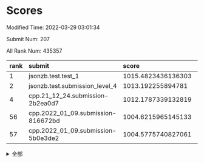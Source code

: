 # Scores

Modified Time: 2022-03-29 03:01:34

Submit Num: 207

All Rank Num: 435357

| rank |               submit               |       score        |       sigma        | pk_num |
| :--- | :--------------------------------- | :----------------- | :----------------- | :----- |
| 1    | jsonzb.test.test_1                 | 1015.4823436136303 | 0.8563292157792034 | 8416   |
| 2    | jsonzb.test.submission_level_4     | 1013.192255894781  | 0.8401843554650098 | 8411   |
| 4    | cpp.21_12_24.submission-2b2ea0d7   | 1012.1787339132819 | 0.784139511528022  | 8407   |
| 56   | cpp.2022_01_09.submission-816672bd | 1004.6215965145133 | 0.7364022959256764 | 8412   |
| 57   | cpp.2022_01_09.submission-5b0e3de2 | 1004.5775740827061 | 0.7337718794113756 | 8413   |


<details>
<summary>全部</summary>

| rank |                 submit                 |       score        |       sigma        | pk_num |
| :--- | :------------------------------------- | :----------------- | :----------------- | :----- |
| 1    | jsonzb.test.test_1                     | 1015.4823436136303 | 0.8563292157792034 | 8416   |
| 2    | jsonzb.test.submission_level_4         | 1013.192255894781  | 0.8401843554650098 | 8411   |
| 3    | gobigger.level_3.submission_level_3_43 | 1012.4063197494039 | 0.7973437289454705 | 8416   |
| 4    | cpp.21_12_24.submission-2b2ea0d7       | 1012.1787339132819 | 0.784139511528022  | 8407   |
| 5    | gobigger.level_3.submission_level_3_25 | 1012.0667077026571 | 0.7898388876864807 | 8413   |
| 6    | gobigger.level_3.submission_level_3_3  | 1012.0589802229284 | 0.7910395027376229 | 8413   |
| 7    | gobigger.level_3.submission_level_3_12 | 1011.5653705578334 | 0.7791434786354029 | 8415   |
| 8    | gobigger.level_3.submission_level_3_34 | 1011.2747524661146 | 0.7725098662888391 | 8411   |
| 9    | gobigger.level_3.submission_level_3_24 | 1011.2171589079016 | 0.7686864657884718 | 8418   |
| 10   | gobigger.level_3.submission_level_3_22 | 1011.1524432692677 | 0.7816278570683627 | 8419   |
| 11   | gobigger.level_3.submission_level_3_47 | 1011.1039297638097 | 0.7525484347651508 | 8409   |
| 12   | gobigger.level_3.submission_level_3_46 | 1010.8543744209563 | 0.7903565655761402 | 8410   |
| 13   | gobigger.level_3.submission_level_3_19 | 1010.7877282262469 | 0.7799893292568811 | 8416   |
| 14   | gobigger.level_3.submission_level_3_40 | 1010.7748810444472 | 0.7570207434465641 | 8412   |
| 15   | gobigger.level_3.submission_level_3_37 | 1010.7637712556905 | 0.7761055151819035 | 8416   |
| 16   | gobigger.level_3.submission_level_3_44 | 1010.7112813022275 | 0.7635748826051085 | 8411   |
| 17   | gobigger.level_3.submission_level_3_0  | 1010.6743352356291 | 0.7543915493299335 | 8415   |
| 18   | gobigger.level_3.submission_level_3_17 | 1010.5542506138129 | 0.7496868390443311 | 8416   |
| 19   | gobigger.level_3.submission_level_3_13 | 1010.5504068591077 | 0.7773693764587954 | 8407   |
| 20   | gobigger.level_3.submission_level_3_11 | 1010.4454494596897 | 0.738451793869429  | 8414   |
| 21   | gobigger.level_3.submission_level_3_9  | 1010.430295028819  | 0.7820971229994844 | 8416   |
| 22   | gobigger.level_3.submission_level_3_15 | 1010.4088604350566 | 0.7460789360950638 | 8415   |
| 23   | gobigger.level_3.submission_level_3_31 | 1010.322056720593  | 0.7724246566556088 | 8414   |
| 24   | gobigger.level_3.submission_level_3_14 | 1010.31321788964   | 0.7681256847586653 | 8412   |
| 25   | gobigger.level_3.submission_level_3_5  | 1010.3082128265902 | 0.7658245939449994 | 8410   |
| 26   | gobigger.level_3.submission_level_3_1  | 1010.2531552673788 | 0.7518481361365116 | 8413   |
| 27   | gobigger.level_3.submission_level_3_7  | 1009.9688470563395 | 0.7413722512197365 | 8419   |
| 28   | gobigger.level_3.submission_level_3_6  | 1009.9495808417257 | 0.7795873604060165 | 8413   |
| 29   | gobigger.level_3.submission_level_3_48 | 1009.9204647498352 | 0.7506611743560213 | 8413   |
| 30   | gobigger.level_3.submission_level_3_29 | 1009.8953228730662 | 0.7597449309392242 | 8415   |
| 31   | gobigger.level_3.submission_level_3_8  | 1009.8846911860207 | 0.7610030811930634 | 8408   |
| 32   | gobigger.level_3.submission_level_3_45 | 1009.7900532293828 | 0.753833139129238  | 8407   |
| 33   | gobigger.level_3.submission_level_3_36 | 1009.7339199738724 | 0.742523898008866  | 8415   |
| 34   | gobigger.level_3.submission_level_3_39 | 1009.6999046692225 | 0.7531239264004055 | 8409   |
| 35   | gobigger.level_3.submission_level_3_27 | 1009.6971777262756 | 0.7613739460378124 | 8414   |
| 36   | gobigger.level_3.submission_level_3_49 | 1009.6924113246884 | 0.7706114038845046 | 8416   |
| 37   | gobigger.level_3.submission_level_3_26 | 1009.6823725453444 | 0.765985508135472  | 8409   |
| 38   | gobigger.level_3.submission_level_3_32 | 1009.6812515620503 | 0.751803815251706  | 8410   |
| 39   | gobigger.level_3.submission_level_3_33 | 1009.6304071626784 | 0.7560899022198222 | 8417   |
| 40   | gobigger.level_3.submission_level_3_23 | 1009.6128905147763 | 0.7456231463685707 | 8411   |
| 41   | gobigger.level_3.submission_level_3_41 | 1009.5900865641988 | 0.746022118424282  | 8413   |
| 42   | gobigger.level_3.submission_level_3_38 | 1009.4340663635436 | 0.7384667932493414 | 8413   |
| 43   | gobigger.level_3.submission_level_3_35 | 1009.2966483415361 | 0.7395894941975016 | 8414   |
| 44   | gobigger.level_3.submission_level_3_10 | 1009.2269828894752 | 0.7570033789236645 | 8408   |
| 45   | gobigger.level_3.submission_level_3_42 | 1009.2242618707098 | 0.7521480974039608 | 8411   |
| 46   | gobigger.level_3.submission_level_3_2  | 1009.1811318753342 | 0.7570776646193617 | 8417   |
| 47   | gobigger.level_3.submission_level_3_16 | 1009.1601633467892 | 0.7498061019487059 | 8410   |
| 48   | gobigger.level_3.submission_level_3_18 | 1009.0450121447765 | 0.7551067413218188 | 8411   |
| 49   | gobigger.level_3.submission_level_3_20 | 1009.0033983633831 | 0.767056957859915  | 8412   |
| 50   | gobigger.level_3.submission_level_3_28 | 1008.7506740887297 | 0.7634031540736077 | 8408   |
| 51   | gobigger.level_3.submission_level_3_4  | 1008.7284503558701 | 0.7461318665237837 | 8409   |
| 52   | gobigger.level_3.submission_level_3_30 | 1008.5863753489249 | 0.7897258642200566 | 8407   |
| 53   | gobigger.level_3.submission_level_3_21 | 1007.4138737403572 | 0.7438425209567051 | 8411   |
| 54   | gobigger.level_1.submission_level_1_41 | 1005.359102990617  | 0.7340524202085286 | 8412   |
| 55   | gobigger.level_1.submission_level_1_8  | 1004.7004203020194 | 0.7292283931129052 | 8410   |
| 56   | cpp.2022_01_09.submission-816672bd     | 1004.6215965145133 | 0.7364022959256764 | 8412   |
| 57   | cpp.2022_01_09.submission-5b0e3de2     | 1004.5775740827061 | 0.7337718794113756 | 8413   |
| 58   | gobigger.level_1.submission_level_1_49 | 1004.4084047709802 | 0.7212098213524739 | 8416   |
| 59   | gobigger.level_1.submission_level_1_45 | 1004.2623169649466 | 0.7105379295478514 | 8419   |
| 60   | gobigger.level_1.submission_level_1_20 | 1004.1321762202094 | 0.7192062481424201 | 8409   |
| 61   | gobigger.level_1.submission_level_1_33 | 1004.0807235567908 | 0.7182280442316626 | 8413   |
| 62   | gobigger.level_1.submission_level_1_47 | 1003.978646130115  | 0.7178385551480707 | 8415   |
| 63   | gobigger.level_1.submission_level_1_37 | 1003.7452307364917 | 0.710213063194866  | 8417   |
| 64   | gobigger.level_1.submission_level_1_10 | 1003.7068390788552 | 0.7173280999925197 | 8412   |
| 65   | gobigger.level_1.submission_level_1_29 | 1003.6879093092703 | 0.7095083548866276 | 8409   |
| 66   | gobigger.level_1.submission_level_1_7  | 1003.6509358074293 | 0.7206368242837199 | 8418   |
| 67   | gobigger.level_1.submission_level_1_42 | 1003.6376581724949 | 0.7208342151725736 | 8416   |
| 68   | gobigger.level_1.submission_level_1_12 | 1003.5905920166645 | 0.7234353002103608 | 8416   |
| 69   | gobigger.level_1.submission_level_1_43 | 1003.5741237391431 | 0.7096019329516374 | 8411   |
| 70   | gobigger.level_1.submission_level_1_1  | 1003.5642878706273 | 0.7088150716180734 | 8414   |
| 71   | gobigger.level_1.submission_level_1_2  | 1003.5607572295356 | 0.7240051274652527 | 8415   |
| 72   | gobigger.level_1.submission_level_1_23 | 1003.5483183898981 | 0.7170566148313176 | 8413   |
| 73   | gobigger.level_1.submission_level_1_26 | 1003.5039032599582 | 0.7243521607373767 | 8409   |
| 74   | gobigger.level_1.submission_level_1_17 | 1003.4861442010064 | 0.7181039775242062 | 8416   |
| 75   | gobigger.level_1.submission_level_1_14 | 1003.4416873443383 | 0.7010952103428217 | 8416   |
| 76   | gobigger.level_1.submission_level_1_24 | 1003.4161171169375 | 0.7176718966268029 | 8413   |
| 77   | gobigger.level_1.submission_level_1_36 | 1003.3600739075476 | 0.7268099788974315 | 8414   |
| 78   | gobigger.level_1.submission_level_1_27 | 1003.3207155096317 | 0.7192200539489666 | 8414   |
| 79   | gobigger.level_1.submission_level_1_3  | 1003.3054408257954 | 0.7196500063005745 | 8409   |
| 80   | gobigger.level_1.submission_level_1_15 | 1003.2674908435438 | 0.7207963873776623 | 8410   |
| 81   | gobigger.level_1.submission_level_1_5  | 1003.2260619797794 | 0.7197099370314086 | 8419   |
| 82   | gobigger.level_1.submission_level_1_30 | 1003.193458493932  | 0.7259763762553025 | 8413   |
| 83   | gobigger.level_1.submission_level_1_0  | 1003.1555115238499 | 0.7113680834164195 | 8407   |
| 84   | gobigger.level_1.submission_level_1_6  | 1003.144159875185  | 0.7216596213950096 | 8408   |
| 85   | gobigger.level_1.submission_level_1_34 | 1003.1186389733102 | 0.7133625178271149 | 8414   |
| 86   | gobigger.level_1.submission_level_1_22 | 1003.085974030806  | 0.7133674061742502 | 8407   |
| 87   | gobigger.level_1.submission_level_1_31 | 1003.0690204265974 | 0.701482958618223  | 8409   |
| 88   | gobigger.level_1.submission_level_1_35 | 1003.0484767646558 | 0.7212161233921425 | 8411   |
| 89   | gobigger.level_1.submission_level_1_13 | 1002.9846575029136 | 0.7226307990442864 | 8412   |
| 90   | gobigger.level_1.submission_level_1_25 | 1002.9814831020951 | 0.7147677562450881 | 8414   |
| 91   | gobigger.level_1.submission_level_1_9  | 1002.9545810973133 | 0.7029325018421747 | 8412   |
| 92   | gobigger.level_1.submission_level_1_16 | 1002.9188232738667 | 0.7107184731118691 | 8411   |
| 93   | gobigger.level_1.submission_level_1_40 | 1002.8321374158216 | 0.7196712860231592 | 8416   |
| 94   | gobigger.level_1.submission_level_1_21 | 1002.7446140866135 | 0.7245659720646664 | 8415   |
| 95   | gobigger.level_1.submission_level_1_4  | 1002.7400829318187 | 0.7243186766231491 | 8409   |
| 96   | gobigger.level_1.submission_level_1_48 | 1002.6102503014365 | 0.7130916114988965 | 8412   |
| 97   | gobigger.level_1.submission_level_1_46 | 1002.4930092649702 | 0.7184680650395119 | 8411   |
| 98   | gobigger.level_1.submission_level_1_11 | 1002.4869486155102 | 0.7162504872094496 | 8414   |
| 99   | gobigger.level_1.submission_level_1_44 | 1002.3302220436743 | 0.709420569272607  | 8413   |
| 100  | gobigger.level_1.submission_level_1_32 | 1002.2490237459017 | 0.7104959218131592 | 8413   |
| 101  | gobigger.level_1.submission_level_1_38 | 1002.2176242803921 | 0.7257861036432512 | 8414   |
| 102  | gobigger.level_1.submission_level_1_18 | 1002.152803596765  | 0.7299699565894712 | 8411   |
| 103  | gobigger.level_1.submission_level_1_19 | 1002.0532621599546 | 0.7152644342976537 | 8412   |
| 104  | gobigger.level_1.submission_level_1_39 | 1001.9329507514424 | 0.7038999898746858 | 8413   |
| 105  | gobigger.level_1.submission_level_1_28 | 1001.7184402301664 | 0.7140845989054746 | 8414   |
| 106  | gobigger.random.submission_random_27   | 997.736667138943   | 0.6949835150407596 | 8410   |
| 107  | gobigger.random.submission_random_41   | 997.2989369070973  | 0.7054443672211839 | 8412   |
| 108  | gobigger.random.submission_random_44   | 996.9198955954975  | 0.7145431556530295 | 8409   |
| 109  | gobigger.random.submission_random_4    | 996.767807985324   | 0.7095171917488488 | 8408   |
| 110  | gobigger.random.submission_random_16   | 996.6812049647292  | 0.7111774058450675 | 8413   |
| 111  | gobigger.random.submission_random_30   | 996.6750617906993  | 0.7020319225974192 | 8411   |
| 112  | gobigger.random.submission_random_8    | 996.6095933420605  | 0.7078351961360285 | 8406   |
| 113  | gobigger.random.submission_random_43   | 996.5731205396136  | 0.7145482665855006 | 8414   |
| 114  | gobigger.random.submission_random_7    | 996.4525846309551  | 0.7215569836240443 | 8414   |
| 115  | gobigger.random.submission_random_18   | 996.4272730446826  | 0.7109639461967785 | 8413   |
| 116  | gobigger.random.submission_random_19   | 996.399576378589   | 0.7075072545588731 | 8416   |
| 117  | gobigger.random.submission_random_13   | 996.3837188243868  | 0.699472956549694  | 8411   |
| 118  | gobigger.random.submission_random_14   | 996.3743533390669  | 0.7059023310900412 | 8414   |
| 119  | gobigger.random.submission_random_34   | 996.3680816731384  | 0.7123517056089828 | 8411   |
| 120  | gobigger.random.submission_random_10   | 996.3295673748869  | 0.7135728325166881 | 8413   |
| 121  | gobigger.random.submission_random_39   | 996.2537579631141  | 0.7110881032086694 | 8414   |
| 122  | gobigger.random.submission_random_11   | 996.2496843665153  | 0.7242107724615898 | 8414   |
| 123  | gobigger.random.submission_random_25   | 996.2098450209464  | 0.7126799963302071 | 8409   |
| 124  | gobigger.random.submission_random_37   | 996.2088536376812  | 0.700400048628771  | 8414   |
| 125  | gobigger.random.submission_random_20   | 996.1956763024673  | 0.7160664556361203 | 8418   |
| 126  | gobigger.random.submission_random_46   | 996.1837713799754  | 0.7032157512929772 | 8413   |
| 127  | gobigger.random.submission_random_40   | 996.1575091242106  | 0.7016424612735236 | 8416   |
| 128  | gobigger.random.submission_random_36   | 996.1544192354409  | 0.7025412054443111 | 8411   |
| 129  | gobigger.random.submission_random_0    | 996.1341482129911  | 0.7070352691586251 | 8416   |
| 130  | gobigger.random.submission_random_1    | 996.120015112232   | 0.7191262983684179 | 8414   |
| 131  | gobigger.random.submission_random_49   | 996.1065988845489  | 0.7087055214881828 | 8414   |
| 132  | gobigger.random.submission_random_31   | 995.9864361220015  | 0.7120809893921871 | 8410   |
| 133  | gobigger.random.submission_random_3    | 995.9733262916352  | 0.7088817052705347 | 8413   |
| 134  | gobigger.random.submission_random_48   | 995.9355781328279  | 0.7267863287358955 | 8412   |
| 135  | gobigger.random.submission_random_6    | 995.8926112342124  | 0.7082877343896826 | 8413   |
| 136  | gobigger.random.submission_random_22   | 995.885717546324   | 0.7279117142319794 | 8413   |
| 137  | gobigger.random.submission_random_33   | 995.853989649034   | 0.7098690075451239 | 8413   |
| 138  | gobigger.random.submission_random_5    | 995.7395258656791  | 0.7113989321132158 | 8416   |
| 139  | gobigger.random.submission_random_32   | 995.6834097385582  | 0.7229217146604203 | 8413   |
| 140  | gobigger.random.submission_random_35   | 995.640159893318   | 0.7117985078075785 | 8415   |
| 141  | gobigger.random.submission_random_42   | 995.6381163071283  | 0.710897403800111  | 8418   |
| 142  | gobigger.random.submission_random_2    | 995.5728844718714  | 0.7052050894424583 | 8413   |
| 143  | gobigger.random.submission_random_29   | 995.5403091546941  | 0.7059362811734697 | 8411   |
| 144  | gobigger.random.submission_random_47   | 995.5378277368853  | 0.7183753887053507 | 8411   |
| 145  | gobigger.random.submission_random_38   | 995.5136223119697  | 0.7135920082112064 | 8406   |
| 146  | gobigger.random.submission_random_26   | 995.4987892364898  | 0.7090122764421837 | 8416   |
| 147  | gobigger.random.submission_random_45   | 995.4969927968713  | 0.7119691692143651 | 8411   |
| 148  | gobigger.random.submission_random_9    | 995.4856078415145  | 0.6996795393773136 | 8409   |
| 149  | gobigger.random.submission_random_12   | 995.4647420771906  | 0.7042204794775058 | 8413   |
| 150  | gobigger.random.submission_random_15   | 995.3666155394326  | 0.7065712160030637 | 8414   |
| 151  | gobigger.random.submission_random_28   | 995.2483894857768  | 0.7131706746194888 | 8411   |
| 152  | gobigger.random.submission_random_21   | 995.2115836250191  | 0.7093475697726463 | 8411   |
| 153  | gobigger.random.submission_random_24   | 995.0558755428088  | 0.7293720400416451 | 8416   |
| 154  | gobigger.random.submission_random_23   | 994.870394909701   | 0.6970191117154639 | 8412   |
| 155  | gobigger.random.submission_random_17   | 994.6770600229969  | 0.7324527723167464 | 8413   |
| 156  | gobigger.level_2.submission_level_2_12 | 994.1904794131118  | 0.7168855127222826 | 8414   |
| 157  | gobigger.level_2.submission_level_2_47 | 993.8885551653716  | 0.7265920309864685 | 8413   |
| 158  | gobigger.level_2.submission_level_2_11 | 993.7007742201304  | 0.7421086895795695 | 8415   |
| 159  | gobigger.level_2.submission_level_2_8  | 993.5897414110814  | 0.7394689102003238 | 8415   |
| 160  | gobigger.level_2.submission_level_2_6  | 993.20423141006    | 0.7234703569707767 | 8415   |
| 161  | gobigger.level_2.submission_level_2_2  | 992.773345817329   | 0.7473521762364881 | 8416   |
| 162  | gobigger.level_2.submission_level_2_9  | 992.7600207254436  | 0.7220751578546308 | 8406   |
| 163  | gobigger.level_2.submission_level_2_0  | 992.6280855448372  | 0.741830795245669  | 8413   |
| 164  | gobigger.level_2.submission_level_2_28 | 992.6277579346747  | 0.7493496819940307 | 8416   |
| 165  | gobigger.level_2.submission_level_2_15 | 992.5233937773901  | 0.7429636112815141 | 8415   |
| 166  | gobigger.level_2.submission_level_2_29 | 992.4741755958664  | 0.7556745810662974 | 8416   |
| 167  | gobigger.level_2.submission_level_2_43 | 992.4721662523945  | 0.7292109242241126 | 8409   |
| 168  | gobigger.level_2.submission_level_2_21 | 992.4429573926451  | 0.7411373060001863 | 8415   |
| 169  | gobigger.level_2.submission_level_2_13 | 992.4065573475302  | 0.7495260443242961 | 8413   |
| 170  | gobigger.level_2.submission_level_2_22 | 992.4050752072204  | 0.7287404882178367 | 8409   |
| 171  | gobigger.level_2.submission_level_2_31 | 992.3902081513254  | 0.750196482770765  | 8412   |
| 172  | gobigger.level_2.submission_level_2_14 | 992.3116442549458  | 0.7532283225465182 | 8417   |
| 173  | gobigger.level_2.submission_level_2_34 | 992.2916822847752  | 0.7356599169047429 | 8415   |
| 174  | gobigger.level_2.submission_level_2_42 | 992.285286866107   | 0.7379168744723354 | 8408   |
| 175  | gobigger.level_2.submission_level_2_49 | 992.2663386066317  | 0.7515829928201396 | 8403   |
| 176  | gobigger.level_2.submission_level_2_39 | 992.2455114604669  | 0.73709881159774   | 8411   |
| 177  | gobigger.level_2.submission_level_2_19 | 992.2438663263029  | 0.7465430759430046 | 8412   |
| 178  | gobigger.level_2.submission_level_2_30 | 992.1252249318816  | 0.769879698582937  | 8412   |
| 179  | gobigger.level_2.submission_level_2_20 | 992.1108847567067  | 0.7261059457317316 | 8418   |
| 180  | gobigger.level_2.submission_level_2_1  | 992.0987510277796  | 0.7508515166600674 | 8404   |
| 181  | gobigger.level_2.submission_level_2_27 | 992.0936852134473  | 0.764485418381391  | 8414   |
| 182  | gobigger.level_2.submission_level_2_7  | 992.0896322692562  | 0.7339217714660281 | 8409   |
| 183  | gobigger.level_2.submission_level_2_23 | 992.0822718671159  | 0.7447778511769527 | 8412   |
| 184  | gobigger.level_2.submission_level_2_46 | 992.0797386007388  | 0.7345925361030777 | 8411   |
| 185  | gobigger.level_2.submission_level_2_4  | 992.0678657348402  | 0.7338882456366085 | 8415   |
| 186  | gobigger.level_2.submission_level_2_36 | 992.0210798037589  | 0.7495212086176367 | 8411   |
| 187  | gobigger.level_2.submission_level_2_48 | 991.9907856754378  | 0.7465163706212243 | 8410   |
| 188  | gobigger.level_2.submission_level_2_35 | 991.8995725347811  | 0.7341311055147042 | 8413   |
| 189  | gobigger.level_2.submission_level_2_45 | 991.8550993007667  | 0.7501483595639574 | 8414   |
| 190  | gobigger.level_2.submission_level_2_33 | 991.7170175376908  | 0.7510326919908972 | 8408   |
| 191  | gobigger.level_2.submission_level_2_10 | 991.7146883311937  | 0.746999510785784  | 8414   |
| 192  | gobigger.level_2.submission_level_2_40 | 991.7097287989138  | 0.7480864840565868 | 8415   |
| 193  | gobigger.level_2.submission_level_2_37 | 991.6978205035349  | 0.7732015587070903 | 8415   |
| 194  | gobigger.level_2.submission_level_2_44 | 991.5413793180049  | 0.7484020299912088 | 8417   |
| 195  | gobigger.level_2.submission_level_2_18 | 991.4980108061355  | 0.7392593153712755 | 8413   |
| 196  | gobigger.level_2.submission_level_2_41 | 991.3171738063962  | 0.7669820987556131 | 8416   |
| 197  | gobigger.level_2.submission_level_2_24 | 991.1749386507116  | 0.7515101862957704 | 8417   |
| 198  | gobigger.level_2.submission_level_2_25 | 991.1570213644732  | 0.7555932351490049 | 8411   |
| 199  | gobigger.level_2.submission_level_2_38 | 991.1449675801505  | 0.7565750606342754 | 8414   |
| 200  | gobigger.level_2.submission_level_2_5  | 991.1256242197719  | 0.756638846344523  | 8416   |
| 201  | gobigger.level_2.submission_level_2_26 | 991.1251766230005  | 0.7601072522048348 | 8412   |
| 202  | gobigger.level_2.submission_level_2_3  | 991.0718856481445  | 0.7502078581900863 | 8412   |
| 203  | gobigger.level_2.submission_level_2_16 | 990.6086018577926  | 0.7555667375959272 | 8416   |
| 204  | gobigger.level_2.submission_level_2_17 | 990.2689193373818  | 0.7665954013577443 | 8412   |
| 205  | gobigger.level_2.submission_level_2_32 | 989.6228514607888  | 0.7805639124704111 | 8414   |
| 206  | gobigger.none.submission_none_0        | 979.6609328034166  | 1.1922460105825172 | 8411   |
| 207  | gobigger.none.submission_none_1        | 976.6599231397352  | 1.446697753062291  | 8416   |

</details>